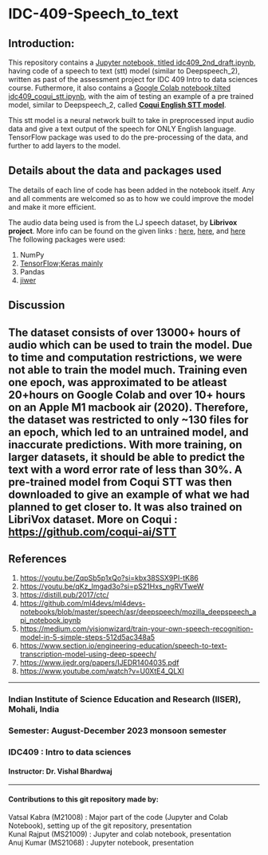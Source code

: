 # IDC-409-Speech_to_text

## Introduction:
This repository contains a [Jupyter notebook, titled idc409_2nd_draft.ipynb](https://github.com/RogueRock/IDC-409-Speech_to_text/blob/main/idc409_2nd_draft.ipynb), having code of a speech to text (stt) model (similar to Deepspeech_2), written as past of the assessment project for IDC 409 Intro to data sciences course. Futhermore, it also contains a [Google Colab notebook,tilted idc409_coqui_stt.ipynb](https://github.com/RogueRock/IDC-409-Speech_to_text/blob/main/idc409_coqui_stt.ipynb), with the aim of testing an example of a pre trained model, similar to Deepspeech_2, called [**Coqui English STT model**]( https://github.com/coqui-ai/STT ).  

This stt model is a neural network built to take in preprocessed input audio data and give a text output of the speech for ONLY English language. TensorFlow package was used to do the pre-processing of the data, and further to add layers to the model. 

## Details about the data and packages used
The details of each line of code has been added in the notebook itself. Any and all comments are welcomed so as to how we could improve the model and make it more efficient.

The audio data being used is from the LJ speech dataset, by **Librivox project**. More info can be found on the given links :
[here](https://keithito.com/LJ-Speech-Dataset/),
[here](https://www.kaggle.com/datasets/mathurinache/the-lj-speech-dataset/data), and 
[here](https://data.keithito.com/data/speech/LJSpeech-1.1.tar.bz2)
The following packages were used:
1. NumPy
2. [TensorFlow;Keras mainly](https://www.tensorflow.org/api_docs/python/tf)
3. Pandas
4. [jiwer](https://pypi.org/project/jiwer/)

## Discussion 
The dataset consists of over 13000+ hours of audio which can be used to train the model. Due to time and computation restrictions, we were not able to train the model much. Training even one epoch, was approximated to be atleast 20+hours on Google Colab and over 10+ hours on an Apple M1 macbook air (2020). Therefore, the dataset was restricted to only ~130 files for an epoch, which led to an untrained model, and inaccurate predictions. With more training, on larger datasets, it should be able to predict the text with a word error rate of less than 30%.
A pre-trained model from Coqui STT was then downloaded to give an example of what we had planned to get closer to. It was also trained on LibriVox dataset. More on Coqui : https://github.com/coqui-ai/STT 
---
## References
1. https://youtu.be/ZqpSb5p1xQo?si=kbx38SSX9PI-tK86
2. https://youtu.be/qKz_lmgad3o?si=pS21Hxs_ngRVTweW
3. https://distill.pub/2017/ctc/
4. https://github.com/ml4devs/ml4devs-notebooks/blob/master/speech/asr/deepspeech/mozilla_deepspeech_api_notebook.ipynb
5. https://medium.com/visionwizard/train-your-own-speech-recognition-model-in-5-simple-steps-512d5ac348a5
6. https://www.section.io/engineering-education/speech-to-text-transcription-model-using-deep-speech/
7. https://www.ijedr.org/papers/IJEDR1404035.pdf
8. https://www.youtube.com/watch?v=U0XtE4_QLXI
---

### Indian Institute of Science Education and Research (IISER), Mohali, India
### Semester: August-December 2023 monsoon semester  
### IDC409 : Intro to data sciences  
#### Instructor: Dr. Vishal Bhardwaj  
---
#### Contributions to this git repository made by:
Vatsal Kabra (M21008) : Major part of the code (Jupyter and Colab Notebook), setting up of the git repository, presentation  
Kunal Rajput (MS21009) : Jupyter and colab notebook, presentation  
Anuj Kumar (MS21068) : Jupyter notebook, presentation  




